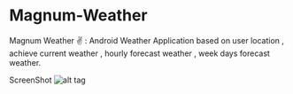 # Magnum-Weather
Magnum Weather ✌️ : Android Weather Application based on user location , achieve current weather , hourly forecast weather , week days forecast weather.

ScreenShot
![alt tag](https://github.com/nedaluof/Magnum-Weather/blob/master/magnumWeather.gif)

